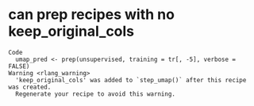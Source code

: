 # can prep recipes with no keep_original_cols

    Code
      umap_pred <- prep(unsupervised, training = tr[, -5], verbose = FALSE)
    Warning <rlang_warning>
      'keep_original_cols' was added to `step_umap()` after this recipe was created.
      Regenerate your recipe to avoid this warning.


